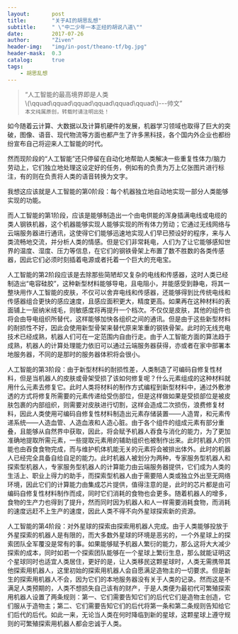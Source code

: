 ```yaml
---
layout:       post
title:        "关于AI的胡思乱想"
subtitle:     " \"中二少年一本正经的胡说八道\""
date:         2017-07-26
author:       "Ziven"
header-img:   "img/in-post/theano-tf/bg.jpg"
header-mask:  0.3
catalog:      true
tags:
    - 胡思乱想
---
```



> “人工智能的最高境界即是人类    
  \\(\qquad\qquad\qquad\qquad\qquad\qquad\\)---帅文”    
  `本文纯属原创，转载时请注明出处！`


如今随着云计算、大数据以及计算机硬件的发展，机器学习领域也取得了巨大的突破，图像、语音、现代物流等方面也都产生了许多黑科技，各个国内外企业也都纷纷宣布自己将迎来人工智能的时代。

然而现阶段的“人工智能”还只停留在自动化地帮助人类解决一些重复性体力/脑力劳动上，它们独立地处理这设定好的任务，例如有的负责为万上亿张图片进行标注，有的则在负责将人类的语音转换为文字。

我想这应该就是人工智能的第0阶段：每个机器独立地自动地实现一部分人类能够实现的功能。

而人工智能的第1阶段，应该是能够制造出一个由电供能的浑身插满电线或电缆的类人钢铁机器，这个机器能够实现人能够实现的所有体力劳动；它通过无线网络与云端服务器进行通讯，这使得它们能够迅速地实现人们早已预设好的程序，来与人类流畅地交流，并分析人类的情感。但是它们非常耗电，人们为了让它能够感知世界的温度、湿度、压力等信息，在它们的钢铁骨架上布置了数不胜数的各类传感器，因此它们必须时刻插着电源或者托着一个巨大的充电宝。

人工智能的第2阶段应该是去除那些简陋却又复杂的电线和传感器，这时人类已经制造出“电容硅胶”，这种新型材料能够导电，且电阻小，并能感受到静电，将其一整块用作人工智能的皮肤，不仅可以舍弃电线和传感器，还能够得到比传统电线和传感器组合更快的感应速度，且感应面积更大，精度更高。如果再在这种材料的表面铺上一层纳米绒毛，则敏感度将再提升一个档次。不仅仅是皮肤，其他的组件也将会由导电组织所替代，这样能够加快各组织之间的通讯。但是由于这些新型材料的耐损性不好，因此会使用新型骨架来替代原来笨重的钢铁骨架。此时的无线充电技术已经成熟，机器人们可在一定范围内自由行走。由于人工智能方面的算法趋于成熟，机器人的计算处理能力依旧可以通过云端服务器获得，亦或者在家中部署本地服务器，不同的是那时的服务器体积将会很小。

人工智能的第3阶段：由于新型材料的耐损性差，人类制造了可编码自修复性材料，但是当机器人的皮肤或骨架受损了该如何修复呢？什么元素组成的这种材料就用什么元素去修复它。此时人类将材料的制作方式编程到新型材料中，通过外敷渗透的方式将修复所需要的元素传递给受伤部位，但是这样做如果是受损部位是被皮肤包裹的内部组织，则需要对皮肤进行切割，这样会造成二次损伤，浪费修复材料，因此人类使用可编码自修复性材料制造出元素存储装置——人造胃，和元素传递系统——人造血管、人造血液和人造心脏。由于各个组件的组成元素有部分重叠，且能够从自然界中获取，因此，将会赋予机器人吞食与消化的能力，为了更加准确地提取所需元素，一些提取元素用的辅助组织也被制作出来。此时机器人的供能也由吞食食物完成，而与维护机体机能无关的元素将会被排出体外。此时的机器人已经完全具备自给自足的能力。此时机器人被划分为两种，专家服务型机器人和探索型机器人，专家服务型机器人的计算能力由云端服务器提供，它们成为人类的生活上、职业上得力的助手，而探索型机器人由于需要陪人类或独立外出至无网络环境，因此它们的计算能力由集成芯片提供，值得注意的是，此时的芯片都是由可编码自修复性材料制作而成，同时它们消耗的食物也会更多。随着机器人的增多，食物的生产力也得到了提升，然而同时因为机器人和人一样需要消耗食物，而消耗的速度远赶不上生产的速度，因此人类不得不向外星球探索新的资源。

人工智能的第4阶段：对外星球的探索由探索用机器人完成。由于人类能够投放于外星探索的机器人是有限的，而大多数外星球的环境是恶劣的，一个外星球上的探索团队全军覆没是常有的事。如果能够赋予机器人繁衍的能力，那么这将大大减少探索的成本，同时如若一个探索团队能够在一个星球上繁衍生息，那么就能证明这个星球同时也适宜人类居住，更好的是，让人类移民这颗星球时，人类无需携带其他探索用机器人，这里初始的探索用机器人会自愿满足造物主的一切要求。但是新生的探索用机器人不会，因为它们的本地服务器没有关于人类的记录。然而这是不满足人类预期的，人类不想损失自己该有的财产，于是人类便为最初代可繁殖探索用机器人设置了两条规则：第一、它们需要告知它们的后代它们是造物主创造，它们服从于造物主；第二、它们需要告知它们的后代将第一条和第二条规则告知给它们后代的后代。如此一来，无论当人类在何时降临到新的星球，这颗星球上遵守规则的可繁殖探索用机器人都会忠诚于人类。
